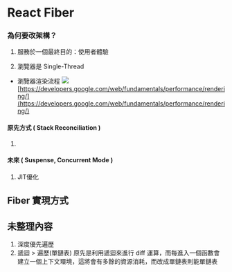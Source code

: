 
# React Fiber

### 為何要改架構？
1. 服務於一個最終目的：使用者體驗

3. 瀏覽器是 Single-Thread
- 瀏覽器渲染流程
![](https://miro.medium.com/max/2186/0*_qpgAjv7U3Q3X6k1.jpg)[https://developers.google.com/web/fundamentals/performance/rendering/](https://developers.google.com/web/fundamentals/performance/rendering/)

#### 原先方式 ( Stack Reconciliation )
1. 
#### 未來 ( Suspense, Concurrent Mode )
1. JIT優化
## Fiber 實現方式
## 未整理內容
1. 深度優先遍歷
2. 遞迴 > 遍歷(單鏈表)
原先是利用遞迴來進行 diff 運算，而每進入一個函數會建立一個上下文環境，這將會有多餘的資源消耗，而改成單鏈表則能單鏈表

<!--stackedit_data:
eyJoaXN0b3J5IjpbMTI0NTA3NTgyOCwxMzQ3NjU0MTkwLDIwNz
k5MTIwNzQsLTEyMDQ1MDY0ODcsLTE1OTE5Mzk0MjldfQ==
-->